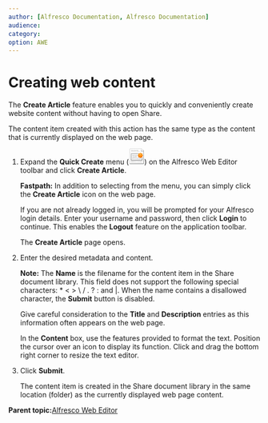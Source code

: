 ```yaml
---
author: [Alfresco Documentation, Alfresco Documentation]
audience: 
category: 
option: AWE
---
```


# Creating web content

The **Create Article** feature enables you to quickly and conveniently create website content without having to open Share.

The content item created with this action has the same type as the content that is currently displayed on the web page.

1.  Expand the **Quick Create** menu \(![](../images/awe-incontext-create.png)\) on the Alfresco Web Editor toolbar and click **Create Article**.

    **Fastpath:** In addition to selecting from the menu, you can simply click the **Create Article** icon on the web page.

    If you are not already logged in, you will be prompted for your Alfresco login details. Enter your username and password, then click **Login** to continue. This enables the **Logout** feature on the application toolbar.

    The **Create Article** page opens.

2.  Enter the desired metadata and content.

    **Note:** The **Name** is the filename for the content item in the Share document library. This field does not support the following special characters: \* < \> \\ / . ? : and \|. When the name contains a disallowed character, the **Submit** button is disabled.

    Give careful consideration to the **Title** and **Description** entries as this information often appears on the web page.

    In the **Content** box, use the features provided to format the text. Position the cursor over an icon to display its function. Click and drag the bottom right corner to resize the text editor.

3.  Click **Submit**.

    The content item is created in the Share document library in the same location \(folder\) as the currently displayed web page content.


**Parent topic:**[Alfresco Web Editor](../concepts/awe-introduction.md)

